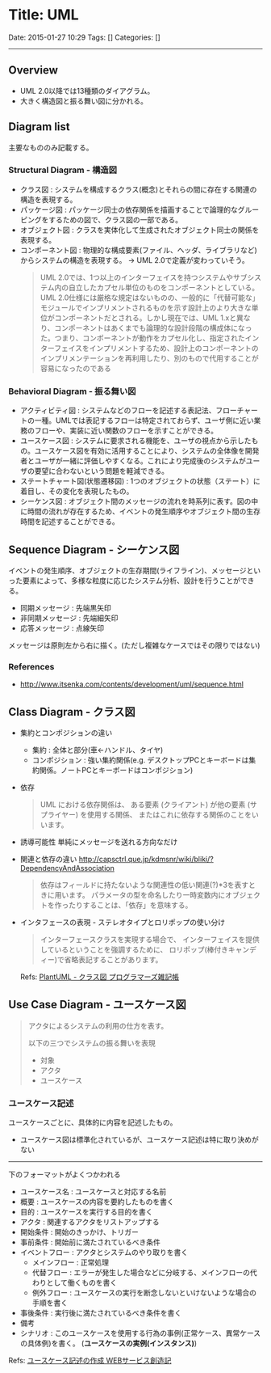 # Title: UML

Date: 2015-01-27 10:29
Tags: []
Categories: []

---

## Overview

* UML 2.0以降では13種類のダイアグラム。
* 大きく構造図と振る舞い図に分かれる。

## Diagram list

主要なもののみ記載する。

### Structural Diagram - 構造図

* クラス図         : システムを構成するクラス(概念)とそれらの間に存在する関連の構造を表現する。
* パッケージ図     : パッケージ同士の依存関係を描画することで論理的なグルーピングをするための図で、クラス図の一部である。
* オブジェクト図   : クラスを実体化して生成されたオブジェクト同士の関係を表現する。
* コンポーネント図 : 物理的な構成要素(ファイル、ヘッダ、ライブラリなど)からシステムの構造を表現する。
    -> UML 2.0で定義が変わっていそう。
    > UML 2.0では、1つ以上のインターフェイスを持つシステムやサブシステム内の自立したカプセル単位のものをコンポーネントとしている。UML 2.0仕様には厳格な規定はないものの、一般的に「代替可能な」モジュールでインプリメントされるものを示す設計上のより大きな単位がコンポーネントだとされる。しかし現在では、UML 1.xと異なり、コンポーネントはあくまでも論理的な設計段階の構成体になった。つまり、コンポーネントが動作をカプセル化し、指定されたインターフェイスをインプリメントするため、設計上のコンポーネントのインプリメンテーションを再利用したり、別のもので代用することが容易になったのである

### Behavioral Diagram - 振る舞い図

* アクティビティ図               : システムなどのフローを記述する表記法、フローチャートの一種。UMLでは表記するフローは特定されておらず、ユーザ側に近い業務のフローや、実装に近い関数のフローを示すことができる。
* ユースケース図                 : システムに要求される機能を、ユーザの視点から示したもの。ユースケース図を有効に活用することにより、システムの全体像を開発者とユーザが一緒に評価しやすくなる。これにより完成後のシステムがユーザの要望に合わないという問題を軽減できる。
* ステートチャート図(状態遷移図) : 1つのオブジェクトの状態（ステート）に着目し、その変化を表現したもの。
* シーケンス図                   : オブジェクト間のメッセージの流れを時系列に表す。図の中に時間の流れが存在するため、イベントの発生順序やオブジェクト間の生存時間を記述することができる。

## Sequence Diagram - シーケンス図

イベントの発生順序、オブジェクトの生存期間(ライフライン)、メッセージといった要素によって、多様な粒度に応じたシステム分析、設計を行うことができる。

* 同期メッセージ   : 先端黒矢印
* 非同期メッセージ : 先端細矢印
* 応答メッセージ   : 点線矢印

メッセージは原則左から右に描く。(ただし複雑なケースではその限りではない)

### References

* <http://www.itsenka.com/contents/development/uml/sequence.html>

## Class Diagram - クラス図

* 集約とコンポジションの違い
    * 集約           : 全体と部分(車<-ハンドル、タイヤ)
    * コンポジション : 強い集約関係(e.g. デスクトップPCとキーボードは集約関係。ノートPCとキーボードはコンポジション)

* 依存
    > UML における依存関係は、 ある要素 (クライアント) が他の要素 (サプライヤー) を使用する関係、 またはこれに依存する関係のことをいいます。

* 誘導可能性
    単純にメッセージを送れる方向なだけ

* 関連と依存の違い
    <http://capsctrl.que.jp/kdmsnr/wiki/bliki/?DependencyAndAssociation>
    > 依存はフィールドに持たないような関連性の低い関連(?)\*3を表すときに用います。
    > パラメータの型を命名したり一時変数内にオブジェクトを作ったりすることは、「依存」を意味する。

* インタフェースの表現 - ステレオタイプとロリポップの使い分け
    > インターフェースクラスを実現する場合で、 インターフェイスを提供しているということを強調するために、 ロリポップ(棒付きキャンディー)で省略表記することがあります。

    Refs: [PlantUML - クラス図 プログラマーズ雑記帳](http://yohshiy.blog.fc2.com/blog-entry-154.html)

## Use Case Diagram - ユースケース図

> アクタによるシステムの利用の仕方を表す。
>
> 以下の三つでシステムの振る舞いを表現
> * 対象
> * アクタ
> * ユースケース

### ユースケース記述

ユースケースごとに、具体的に内容を記述したもの。

* ユースケース図は標準化されているが、ユースケース記述は特に取り決めがない

---

下のフォーマットがよくつかわれる

* ユースケース名 : ユースケースと対応する名前
* 概要           : ユースケースの内容を要約したものを書く
* 目的           : ユースケースを実行する目的を書く
* アクタ         : 関連するアクタをリストアップする
* 開始条件       : 開始のきっかけ、トリガー
* 事前条件       : 開始前に満たされているべき条件
* イベントフロー : アクタとシステムのやり取りを書く
    * メインフロー : 正常処理
    * 代替フロー   : エラーが発生した場合などに分岐する、メインフローの代わりとして働くものを書く
    * 例外フロー   : ユースケースの実行を断念しないといけないような場合の手順を書く
* 事後条件       : 実行後に満たされているべき条件を書く
* 備考
* シナリオ       : このユースケースを使用する行為の事例(正常ケース、異常ケースの具体例)を書く。
    (**ユースケースの実例(インスタンス)**)

Refs: [ユースケース記述の作成 WEBサービス創造記](http://linuxserver.jp/%E8%A8%AD%E8%A8%88/uml/%E3%83%A6%E3%83%BC%E3%82%B9%E3%82%B1%E3%83%BC%E3%82%B9%E8%A8%98%E8%BF%B0)


